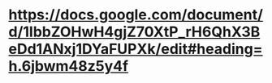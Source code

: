# https://docs.google.com/document/d/1IbbZOHwH4gjZ70XtP_rH6QhX3BeDd1ANxj1DYaFUPXk/edit#heading=h.6jbwm48z5y4f
